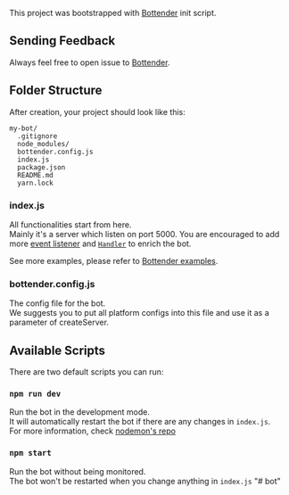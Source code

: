 This project was bootstrapped with
[Bottender](https://github.com/Yoctol/bottender) init script.

## Sending Feedback

Always feel free to open issue to
[Bottender](https://github.com/Yoctol/bottender/issues).

## Folder Structure

After creation, your project should look like this:

```
my-bot/
  .gitignore
  node_modules/
  bottender.config.js
  index.js
  package.json
  README.md
  yarn.lock
```

### index.js

All functionalities start from here.\
Mainly it's a server which listen on port 5000. You are encouraged to add more [event listener](https://bottender.js.org/docs/APIReference-Event)
and [`Handler`](https://bottender.js.org/docs/APIReference-Handler) to enrich the bot.

See more examples, please refer to
[Bottender examples](https://github.com/Yoctol/bottender/tree/master/examples).

### bottender.config.js

The config file for the bot.\
We suggests you to put all platform configs into this file and use it as a parameter
of createServer.

## Available Scripts

There are two default scripts you can run:

### `npm run dev`

Run the bot in the development mode.\
It will automatically restart the bot if there are any changes in `index.js`.\
For more information, check [nodemon's repo](https://github.com/remy/nodemon)

### `npm start`

Run the bot without being monitored.\
The bot won't be restarted when you change anything in `index.js`
"# bot" 
